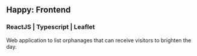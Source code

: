 ## Happy: Frontend

### ReactJS | Typescript | Leaflet

Web application to list orphanages that can receive visitors to brighten the day.
